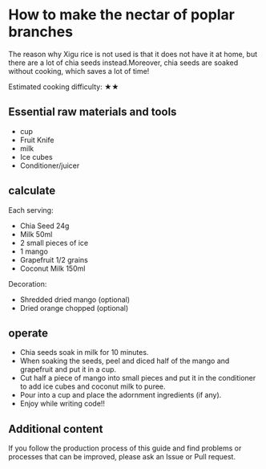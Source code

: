 # How to make the nectar of poplar branches

The reason why Xigu rice is not used is that it does not have it at home, but there are a lot of chia seeds instead.Moreover, chia seeds are soaked without cooking, which saves a lot of time!

Estimated cooking difficulty: ★★

## Essential raw materials and tools

- cup
- Fruit Knife
- milk
- Ice cubes
- Conditioner/juicer

## calculate

Each serving:

- Chia Seed 24g
- Milk 50ml
- 2 small pieces of ice
- 1 mango
- Grapefruit 1/2 grains
- Coconut Milk 150ml

Decoration:

- Shredded dried mango (optional)
- Dried orange chopped (optional)

## operate

- Chia seeds soak in milk for 10 minutes.
- When soaking the seeds, peel and diced half of the mango and grapefruit and put it in a cup.
- Cut half a piece of mango into small pieces and put it in the conditioner to add ice cubes and coconut milk to puree.
- Pour into a cup and place the adornment ingredients (if any).
- Enjoy while writing code!!

## Additional content

If you follow the production process of this guide and find problems or processes that can be improved, please ask an Issue or Pull request.